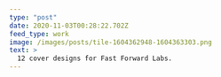 ```yaml
---
type: "post"
date: 2020-11-03T00:28:22.702Z
feed_type: work
image: /images/posts/tile-1604362948-1604363303.png
text: >
  12 cover designs for Fast Forward Labs.
---
```

